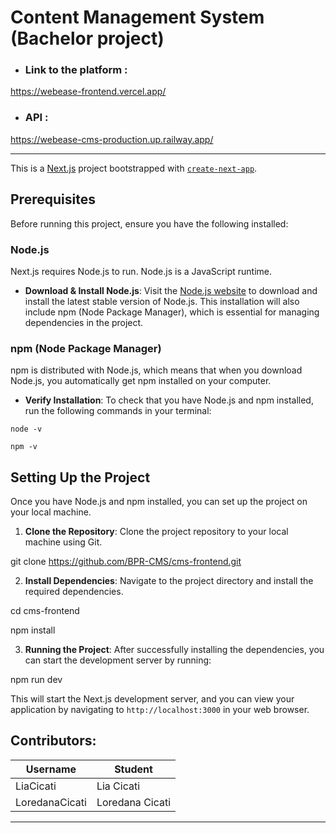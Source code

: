 # Content Management System (Bachelor project)

- ### Link to the platform :
<https://webease-frontend.vercel.app/>

  - ### API :
<https://webease-cms-production.up.railway.app/>

------------------------------------------------------------------------------------------




This is a [Next.js](https://nextjs.org/) project bootstrapped with [`create-next-app`](https://github.com/vercel/next.js/tree/canary/packages/create-next-app).

## Prerequisites

Before running this project, ensure you have the following installed:

### Node.js

Next.js requires Node.js to run. Node.js is a JavaScript runtime.

- **Download & Install Node.js**: Visit the [Node.js website](https://nodejs.org/) to download and install the latest stable version of Node.js. This installation will also include npm (Node Package Manager), which is essential for managing dependencies in the project.

### npm (Node Package Manager)

npm is distributed with Node.js, which means that when you download Node.js, you automatically get npm installed on your computer.

- **Verify Installation**: To check that you have Node.js and npm installed, run the following commands in your terminal:

`node -v`

`npm -v`

## Setting Up the Project

Once you have Node.js and npm installed, you can set up the project on your local machine.

1. **Clone the Repository**: Clone the project repository to your local machine using Git.

git clone <https://github.com/BPR-CMS/cms-frontend.git>

2. **Install Dependencies**: Navigate to the project directory and install the required dependencies.

cd cms-frontend

npm install


3. **Running the Project**: After successfully installing the dependencies, you can start the development server by running:

npm run dev

This will start the Next.js development server, and you can view your application by navigating to `http://localhost:3000` in your web browser.


## Contributors:

| Username       | Student              |
| ----------     | -------------------- |
| LiaCicati      | Lia Cicati           |
| LoredanaCicati | Loredana Cicati      |


---
